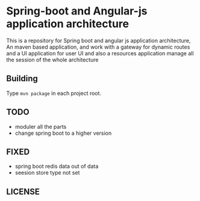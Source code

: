 Spring-boot and Angular-js application architecture
===============

This is a repository for Spring boot and angular js application architecture, An maven based application, and work with a 
gateway for dynamic routes and a UI application for user UI and also a resources application manage all the session of the
whole architecture

Building
--------

Type `mvn package` in each project root.

TODO
----
* moduler all the parts
* change spring boot to a higher version


FIXED
----
* spring boot redis data out of data
* seesion store type not set

LICENSE
-------
